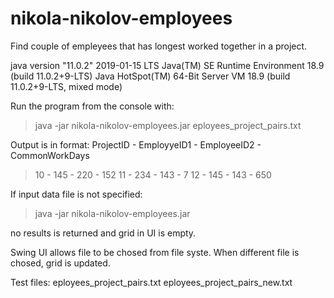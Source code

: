 # nikola-nikolov-employees
Find couple of empleyees that has longest worked together in a project.

java version "11.0.2" 2019-01-15 LTS
Java(TM) SE Runtime Environment 18.9 (build 11.0.2+9-LTS)
Java HotSpot(TM) 64-Bit Server VM 18.9 (build 11.0.2+9-LTS, mixed mode)

Run the program from the console with:

>java -jar nikola-nikolov-employees.jar eployees_project_pairs.txt

Output is in format:
ProjectID - EmployyeID1 - EmployeeID2 - CommonWorkDays

>10 - 145 - 220 - 152
>11 - 234 - 143 - 7
>12 - 145 - 143 - 650

If input data file is not specified:

>java -jar nikola-nikolov-employees.jar

no results is returned and grid in UI is empty.

Swing UI allows file to be chosed from file syste.
When different file is chosed, grid is updated.

Test files:
eployees_project_pairs.txt
eployees_project_pairs_new.txt
